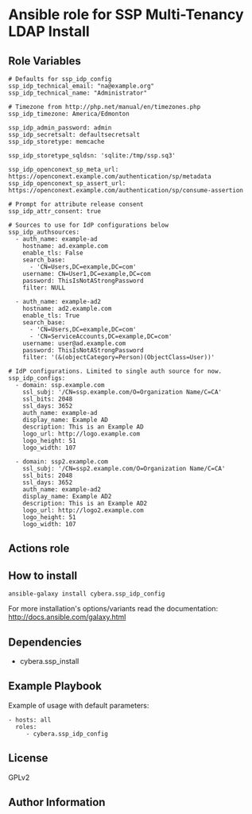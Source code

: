 Ansible role for SSP Multi-Tenancy LDAP Install
===================================


Role Variables
--------------

```
# Defaults for ssp_idp_config
ssp_idp_technical_email: "na@example.org"
ssp_idp_technical_name: "Administrator"

# Timezone from http://php.net/manual/en/timezones.php
ssp_idp_timezone: America/Edmonton

ssp_idp_admin_password: admin
ssp_idp_secretsalt: defaultsecretsalt
ssp_idp_storetype: memcache

ssp_idp_storetype_sqldsn: 'sqlite:/tmp/ssp.sq3'

ssp_idp_openconext_sp_meta_url: https://openconext.example.com/authentication/sp/metadata
ssp_idp_openconext_sp_assert_url: https://openconext.example.com/authentication/sp/consume-assertion

# Prompt for attribute release consent
ssp_idp_attr_consent: true

# Sources to use for IdP configurations below
ssp_idp_authsources:
  - auth_name: example-ad
    hostname: ad.example.com
    enable_tls: False
    search_base:
      - 'CN=Users,DC=example,DC=com'
    username: CN=User1,DC=example,DC=com
    password: ThisIsNotAStrongPassword
    filter: NULL

  - auth_name: example-ad2
    hostname: ad2.example.com
    enable_tls: True
    search_base:
      - 'CN=Users,DC=example,DC=com'
      - 'CN=ServiceAccounts,DC=example,DC=com'
    username: user@ad.example.com
    password: ThisIsNotAStrongPassword
    filter: '(&(objectCategory=Person)(ObjectClass=User))'

# IdP configurations. Limited to single auth source for now.
ssp_idp_configs:
  - domain: ssp.example.com
    ssl_subj: '/CN=ssp.example.com/O=Organization Name/C=CA'
    ssl_bits: 2048
    ssl_days: 3652
    auth_name: example-ad
    display_name: Example AD
    description: This is an Example AD
    logo_url: http://logo.example.com
    logo_height: 51
    logo_width: 107

  - domain: ssp2.example.com
    ssl_subj: '/CN=ssp2.example.com/O=Organization Name/C=CA'
    ssl_bits: 2048
    ssl_days: 3652
    auth_name: example-ad2
    display_name: Example AD2
    description: This is an Example AD2
    logo_url: http://logo2.example.com
    logo_height: 51
    logo_width: 107
```
Actions role
------------


How to install
--------------

    ansible-galaxy install cybera.ssp_idp_config

For more installation's options/variants read the documentation: http://docs.ansible.com/galaxy.html

Dependencies
------------

* cybera.ssp_install

Example Playbook
----------------

Example of usage with default parameters:

    - hosts: all
      roles:
         - cybera.ssp_idp_config

License
-------

GPLv2

Author Information
------------------

